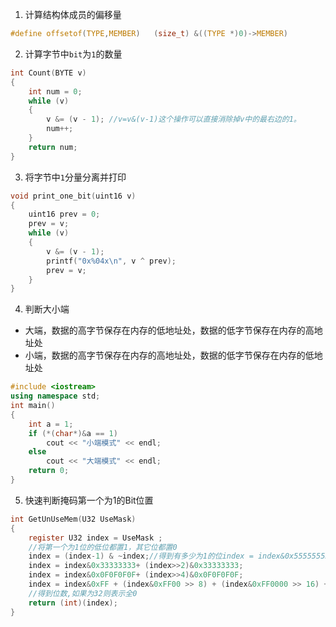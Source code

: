 1. 计算结构体成员的偏移量
```c
#define offsetof(TYPE,MEMBER)   (size_t) &((TYPE *)0)->MEMBER)
```
2. 计算字节中`bit`为`1`的数量
``` c
int Count(BYTE v)
{
    int num = 0;
    while (v)
    {
        v &= (v - 1); //v=v&(v-1)这个操作可以直接消除掉v中的最右边的1。
        num++;
    }
    return num;
}
```
3. 将字节中`1`分量分离并打印
```c
void print_one_bit(uint16 v)
{
    uint16 prev = 0;
    prev = v;
    while (v)
    {
        v &= (v - 1);
        printf("0x%04x\n", v ^ prev);
        prev = v;
    }
}
```
4. 判断大小端
- 大端，数据的高字节保存在内存的低地址处，数据的低字节保存在内存的高地址处
- 小端，数据的高字节保存在内存的高地址处，数据的低字节保存在内存的低地址处
``` c++
#include <iostream>
using namespace std;
int main()
{
    int a = 1;
    if (*(char*)&a == 1)
        cout << "小端模式" << endl;
    else
        cout << "大端模式" << endl;
    return 0;
}
```
5. 快速判断掩码第一个为1的Bit位置
``` c
int GetUnUseMem(U32 UseMask)  
{  
	register U32 index = UseMask ;  
	//将第一个为1位的低位都置1，其它位都置0  
	index = (index-1) & ~index;//得到有多少为1的位index = index&0x55555555 + (index>>1)&0x55555555;  
	index = index&0x33333333+ (index>>2)&0x33333333;  
	index = index&0x0F0F0F0F+ (index>>4)&0x0F0F0F0F;  
	index = index&0xFF + (index&0xFF00 >> 8) + (index&0xFF0000 >> 16) + (index&0xFF000000 >> 24);  
	//得到位数,如果为32则表示全0  
	return (int)(index);  
}
```
<!--stackedit_data:
eyJoaXN0b3J5IjpbLTE1MTY1MTMwMDAsLTIwNTg2Mjk4NzYsMT
k1OTM4MDI3OSwtMTc4NzkyODU3MCwtMTQzMDgxODE2N119
-->